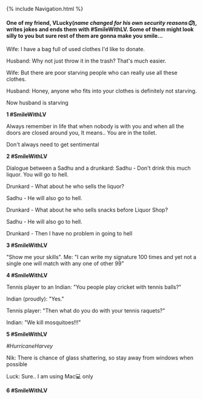 {% include Navigation.html %}

#### One of my friend, VLucky(*name changed for his own security reasons😊*), writes jokes and ends them with #SmileWithLV. Some of them might look silly to you but sure rest of them are gonna make you smile...


Wife: I have a bag full of used clothes I'd like to donate. 

Husband: Why not just throw it in the trash? That's much easier. 

Wife: But there are poor starving people who can really use all these clothes. 

Husband: Honey, anyone who fits into your clothes is definitely not starving. 

Now husband is starving 

**1 #SmileWithLV**

Always remember in life that when nobody is with you and when all the doors are closed around you, It means.. You are in the toilet. 

Don't always need to get sentimental 

**2 #SmileWithLV**

Dialogue between a Sadhu and a drunkard: 
Sadhu - Don't drink this much liquor. You will go to hell. 

Drunkard - What about he who sells the liquor? 

Sadhu - He will also go to hell. 

Drunkard - What about he who sells snacks before Liquor Shop? 

Sadhu - He will also go to hell. 

Drunkard - Then I have no problem in going to hell 

**3 #SmileWithLV**

"Show me your skills". 
Me: "I can write my signature 100 times and yet not a single one will match with any one of other 99" 

**4 #SmileWithLV**

Tennis player to an Indian: "You people play cricket with tennis balls?" 

Indian (proudly): "Yes." 

Tennis player: "Then what do you do with your tennis raquets?" 

Indian: "We kill mosquitoes!!!" 

**5 #SmileWithLV**

*#HurricaneHarvey*

Nik: There is chance of glass shattering, so stay away from windows when possible

Luck: Sure.. I am using Mac:computer: only 

**6 #SmileWithLV**
